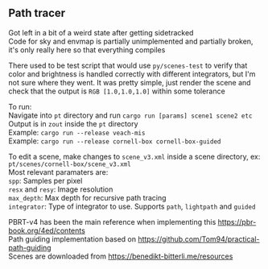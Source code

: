 ## Path tracer

Got left in a bit of a weird state after getting sidetracked  
Code for sky and envmap is partially unimplemented and partially broken, it's only really here so that everything compiles

There used to be test script that would use `py/scenes-test` to verify that color and brightness is handled correctly with different integrators, but I'm not sure where they went. It was pretty simple, just render the scene and check that the output is `RGB [1.0,1.0,1.0]` within some tolerance

To run:  
Navigate into `pt` directory and run `cargo run [params] scene1 scene2 etc`  
Output is in `zout` inside the `pt` directory  
Example: `cargo run --release veach-mis`  
Example: `cargo run --release cornell-box cornell-box-guided`  

To edit a scene, make changes to `scene_v3.xml` inside a scene directory, ex: `pt/scenes/cornell-box/scene_v3.xml`  
Most relevant paramaters are:  
`spp`: Samples per pixel  
`resx` and `resy`: Image resolution  
`max_depth`: Max depth for recursive path tracing  
`integrator`: Type of integrator to use. Supports `path`, `lightpath` and `guided`  

PBRT-v4 has been the main reference when implementing this https://pbr-book.org/4ed/contents  
Path guiding implementation based on https://github.com/Tom94/practical-path-guiding  
Scenes are downloaded from https://benedikt-bitterli.me/resources
